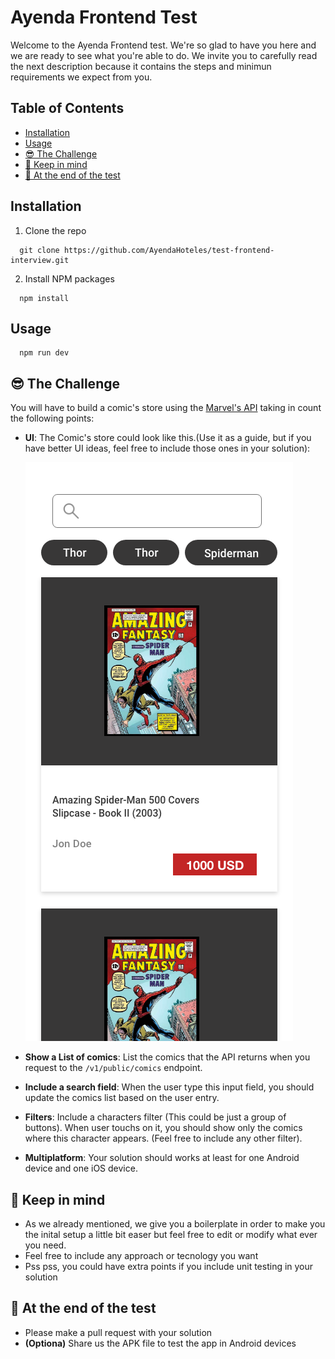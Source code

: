 # Ayenda Frontend Test

Welcome to the Ayenda Frontend test. We're so glad to have you here and we are ready to see what you're able to do. 
We invite you to carefully read the next description because it contains the steps and minimun requirements we expect from you.

## Table of Contents

  * [Installation](#installation)
  * [Usage](#usage)
  * [😎 The Challenge](#-the-challenge)
  * [👀 Keep in mind](#-keep-in-mind)
  * [🏁 At the end of the test](#-at-the-end-of-the-test)

## Installation

1. Clone the repo
  ```
    git clone https://github.com/AyendaHoteles/test-frontend-interview.git
  ```
2. Install NPM packages
  ```
    npm install
  ```
  
## Usage

  ```
    npm run dev
  ```

  
## 😎 The Challenge
You will have to build a comic's store using the [Marvel's API](https://developer.marvel.com/docs) taking in count the following points:
  - **UI**: The Comic's store could look like this.(Use it as a guide, but if you have better UI ideas, feel free to include those ones in your solution):

	![Ui Guide](./ui-guide-phone.png)
    
  - **Show a List of comics**: List the comics that the API returns when you request to the `/v1/public/comics` endpoint.
  - **Include a search field**: When the user type this input field, you should update the comics list based on the user entry.
  - **Filters**: Include a characters filter (This could be just a group of buttons). When user touchs on it, you should show only the comics where this character appears. (Feel free to include any other filter).
  - **Multiplatform**: Your solution should works at least for one Android device and one iOS device.

## 👀 Keep in mind
    
- As we already mentioned, we give you a boilerplate in order to make you the inital setup a little bit easer but feel free to edit or modify what ever you need.
- Feel free to include any approach or tecnology you want
- Pss pss, you could have extra points if you include unit testing in your solution 

## 🏁 At the end of the test

- Please make a pull request with your solution
- **(Optiona)** Share us the APK file to test the app in Android devices
